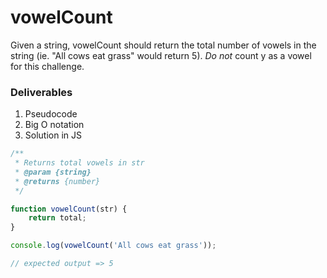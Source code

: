 # vowelCount

Given a string, vowelCount should return the total number of vowels in the string
(ie. "All cows eat grass" would return 5). _Do not_ count y as a vowel for this challenge.

### Deliverables

1. Pseudocode
2. Big O notation
3. Solution in JS

```js
/**
 * Returns total vowels in str
 * @param {string}
 * @returns {number}
 */

function vowelCount(str) {
	return total;
}
```

```js
console.log(vowelCount('All cows eat grass'));

// expected output => 5
```
